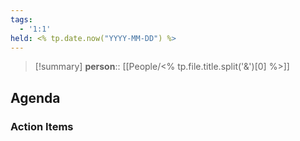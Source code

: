 ```yaml
---
tags:
  - '1:1'
held: <% tp.date.now("YYYY-MM-DD") %>
---
```


> [!summary]
> **person**:: [[People/<% tp.file.title.split('&')[0] %>]]

## Agenda

### Action Items
